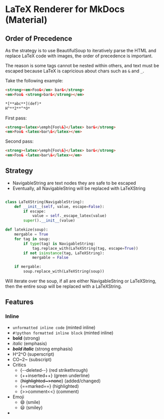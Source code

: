 # LaTeX Renderer for MkDocs (Material)

## Order of Precedence

As the strategy is to use BeautifulSoup to iteratively parse the HTML and replace LaTeX code with images, the order of precedence is important.

The reason is some tags cannot be nested within others, and text must be escaped because LaTeX is capricious about chars such as `&` and `_`.

Take the following example:

```html
<strong><em>Foo&</em> bar&</strong>
<em>Foo& <strong>bar&</strong></em>
```

```markdown
*[**abc**](def)*
H^**2**^*O*
```

First pass:

```html
<strong><latex>\emph{Foo\&}</latex> bar&</strong>
<em>Foo& <latex>bar\&</latex></em>
```

Second pass:

```html
<strong><latex>\emph{Foo\&}</latex> bar&</strong>
<em>Foo& <latex>bar\&</latex></em>
```

## Strategy

- NavigableString are text nodes they are safe to be escaped
- Eventually, all NavigableString will be replaced with LaTeXString

```python

class LaTeXString(NavigableString):
    def __init__(self, value, escape=False):
        if escape:
            value = self._escape_latex(value)
        super().__init__(value)

def latekize(soup):
    mergable = True
    for tag in soup:
        if type(tag) is NavigableString:
            tag.replace_with(LaTeXString(tag, escape=True))
        if not isinstance(tag, LaTeXString):
            mergable = False

    if mergable:
        soup.replace_with(LaTeXString(soup))
```

Will iterate over the soup, if all are either NavigableString or LaTeXString,
then the entire soup will be replaced with a LaTeXString.


## Features

### Inline

- `unformatted inline code` (minted inline)
- `#!python formatted inline block` (minted inline)
- **bold** (strong)
- *italic* (emphasis)
- ***bold italic*** (strong emphasis)
- H^2^O (superscript)
- CO~2~ (subscript)
- Critics
  - {--deleted--} (red strikethrough)
  - {++inserted++} (green underline)
  - {~~highlighted~>none~~} (added/changed)
  - {==marked==} (highlighted)
  - {>>comment<<} (comment)
- Emoji
  - :smile: (smile)
  - :smiley: (smiley)
-
